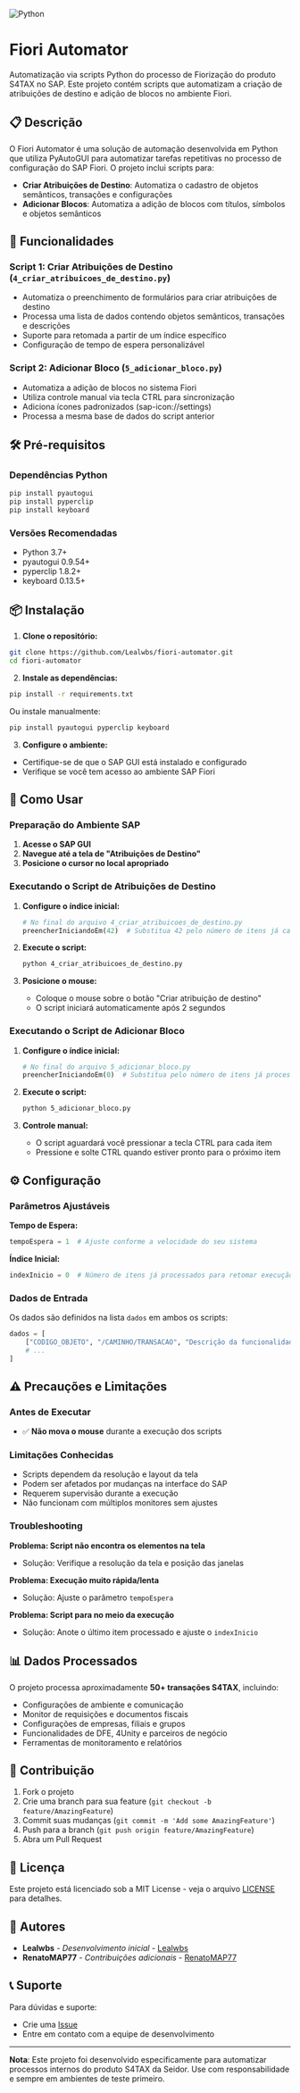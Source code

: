 ![Python](https://img.shields.io/badge/python-3670A0?style=for-the-badge&logo=python&logoColor=ffdd54)
# Fiori Automator

Automatização via scripts Python do processo de Fiorização do produto S4TAX no SAP. Este projeto contém scripts que automatizam a criação de atribuições de destino e adição de blocos no ambiente Fiori.

## 📋 Descrição

O Fiori Automator é uma solução de automação desenvolvida em Python que utiliza PyAutoGUI para automatizar tarefas repetitivas no processo de configuração do SAP Fiori. O projeto inclui scripts para:

- **Criar Atribuições de Destino**: Automatiza o cadastro de objetos semânticos, transações e configurações
- **Adicionar Blocos**: Automatiza a adição de blocos com títulos, símbolos e objetos semânticos

## 🚀 Funcionalidades

### Script 1: Criar Atribuições de Destino (`4_criar_atribuicoes_de_destino.py`)
- Automatiza o preenchimento de formulários para criar atribuições de destino
- Processa uma lista de dados contendo objetos semânticos, transações e descrições
- Suporte para retomada a partir de um índice específico
- Configuração de tempo de espera personalizável

### Script 2: Adicionar Bloco (`5_adicionar_bloco.py`)
- Automatiza a adição de blocos no sistema Fiori
- Utiliza controle manual via tecla CTRL para sincronização
- Adiciona ícones padronizados (sap-icon://settings)
- Processa a mesma base de dados do script anterior

## 🛠️ Pré-requisitos

### Dependências Python
```bash
pip install pyautogui
pip install pyperclip
pip install keyboard
```

### Versões Recomendadas
- Python 3.7+
- pyautogui 0.9.54+
- pyperclip 1.8.2+
- keyboard 0.13.5+

## 📦 Instalação

1. **Clone o repositório:**
```bash
git clone https://github.com/Lealwbs/fiori-automator.git
cd fiori-automator
```

2. **Instale as dependências:**
```bash
pip install -r requirements.txt
```

Ou instale manualmente:
```bash
pip install pyautogui pyperclip keyboard
```

3. **Configure o ambiente:**
- Certifique-se de que o SAP GUI está instalado e configurado
- Verifique se você tem acesso ao ambiente SAP Fiori

## 🎯 Como Usar

### Preparação do Ambiente SAP

1. **Acesse o SAP GUI**
2. **Navegue até a tela de "Atribuições de Destino"**
3. **Posicione o cursor no local apropriado**

### Executando o Script de Atribuições de Destino

1. **Configure o índice inicial:**
   ```python
   # No final do arquivo 4_criar_atribuicoes_de_destino.py
   preencherIniciandoEm(42)  # Substitua 42 pelo número de itens já cadastrados
   ```

2. **Execute o script:**
   ```bash
   python 4_criar_atribuicoes_de_destino.py
   ```

3. **Posicione o mouse:**
   - Coloque o mouse sobre o botão "Criar atribuição de destino"
   - O script iniciará automaticamente após 2 segundos

### Executando o Script de Adicionar Bloco

1. **Configure o índice inicial:**
   ```python
   # No final do arquivo 5_adicionar_bloco.py
   preencherIniciandoEm(0)  # Substitua pelo número de itens já processados
   ```

2. **Execute o script:**
   ```bash
   python 5_adicionar_bloco.py
   ```

3. **Controle manual:**
   - O script aguardará você pressionar a tecla CTRL para cada item
   - Pressione e solte CTRL quando estiver pronto para o próximo item

## ⚙️ Configuração

### Parâmetros Ajustáveis

**Tempo de Espera:**
```python
tempoEspera = 1  # Ajuste conforme a velocidade do seu sistema
```

**Índice Inicial:**
```python
indexInicio = 0  # Número de itens já processados para retomar execução
```

### Dados de Entrada

Os dados são definidos na lista `dados` em ambos os scripts:
```python
dados = [
    ["CODIGO_OBJETO", "/CAMINHO/TRANSACAO", "Descrição da funcionalidade"],
    # ...
]
```

## ⚠️ Precauções e Limitações

### Antes de Executar
- ✅ **Não mova o mouse** durante a execução dos scripts

### Limitações Conhecidas
- Scripts dependem da resolução e layout da tela
- Podem ser afetados por mudanças na interface do SAP
- Requerem supervisão durante a execução
- Não funcionam com múltiplos monitores sem ajustes

### Troubleshooting

**Problema: Script não encontra os elementos na tela**
- Solução: Verifique a resolução da tela e posição das janelas

**Problema: Execução muito rápida/lenta**
- Solução: Ajuste o parâmetro `tempoEspera`

**Problema: Script para no meio da execução**
- Solução: Anote o último item processado e ajuste o `indexInicio`

## 📊 Dados Processados

O projeto processa aproximadamente **50+ transações S4TAX**, incluindo:

- Configurações de ambiente e comunicação
- Monitor de requisições e documentos fiscais
- Configurações de empresas, filiais e grupos
- Funcionalidades de DFE, 4Unity e parceiros de negócio
- Ferramentas de monitoramento e relatórios

## 🤝 Contribuição

1. Fork o projeto
2. Crie uma branch para sua feature (`git checkout -b feature/AmazingFeature`)
3. Commit suas mudanças (`git commit -m 'Add some AmazingFeature'`)
4. Push para a branch (`git push origin feature/AmazingFeature`)
5. Abra um Pull Request

## 📝 Licença

Este projeto está licenciado sob a MIT License - veja o arquivo [LICENSE](LICENSE) para detalhes.

## 👥 Autores

- **Lealwbs** - *Desenvolvimento inicial* - [Lealwbs](https://github.com/Lealwbs)
- **RenatoMAP77** - *Contribuições adicionais* - [RenatoMAP77](https://github.com/RenatoMAP77)

## 📞 Suporte

Para dúvidas e suporte:
- Crie uma [Issue](https://github.com/Lealwbs/fiori-automator/issues)
- Entre em contato com a equipe de desenvolvimento

---

**Nota**: Este projeto foi desenvolvido especificamente para automatizar processos internos do produto S4TAX da Seidor. Use com responsabilidade e sempre em ambientes de teste primeiro.
